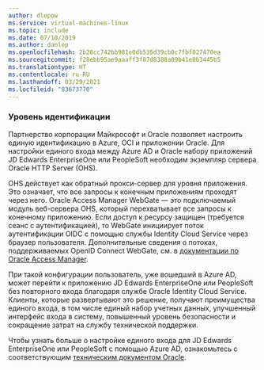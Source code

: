 ```yaml
---
author: dlepow
ms.service: virtual-machines-linux
ms.topic: include
ms.date: 07/10/2019
ms.author: danlep
ms.openlocfilehash: 2b28cc742bb981e0db535d39cb0c7fbf027470ea
ms.sourcegitcommit: f28ebb95ae9aaaff3f87d8388a09b41e0b3445b5
ms.translationtype: HT
ms.contentlocale: ru-RU
ms.lasthandoff: 03/29/2021
ms.locfileid: "83673770"
---
```

### <a name="identity-tier"></a>Уровень идентификации 

Партнерство корпорации Майкрософт и Oracle позволяет настроить единую идентификацию в Azure, OCI и приложении Oracle. Для настройки единого входа между Azure AD и Oracle набору приложений JD Edwards EnterpriseOne или PeopleSoft необходим экземпляр сервера Oracle HTTP Server (OHS).

OHS действует как обратный прокси-сервер для уровня приложения. Это означает, что все запросы к конечным приложениям проходят через него. Oracle Access Manager WebGate — это подключаемый модуль веб-сервера OHS, который перехватывает все запросы к конечному приложению. Если доступ к ресурсу защищен (требуется сеанс с аутентификацией), то WebGate инициирует поток аутентификации OIDC с помощью службы Identity Cloud Service через браузер пользователя. Дополнительные сведения о потоках, поддерживаемых OpenID Connect WebGate, см. в [документации по Oracle Access Manager](https://docs.oracle.com/cd/E52734_01/oam/AIAAG/GUID-1E927D1B-FB83-425B-8768-85DB441821A4.htm#AIAAG7327).

При такой конфигурации пользователь, уже вошедший в Azure AD, может перейти к приложению JD Edwards EnterpriseOne или PeopleSoft без повторного входа благодаря службе Oracle Identity Cloud Service. Клиенты, которые развертывают это решение, получают преимущества единого входа, в том числе единый набор учетных данных, улучшенный интерфейс входа в систему, повышенный уровень безопасности и сокращение затрат на службу технической поддержки.

Чтобы узнать больше о настройке единого входа для JD Edwards EnterpriseOne или PeopleSoft с помощью Azure AD, ознакомьтесь с соответствующим [техническим документом Oracle](https://cloud.oracle.com/iaas/whitepapers/deploy_peoplesoft_jdedwards_across_oci_azure.pdf).